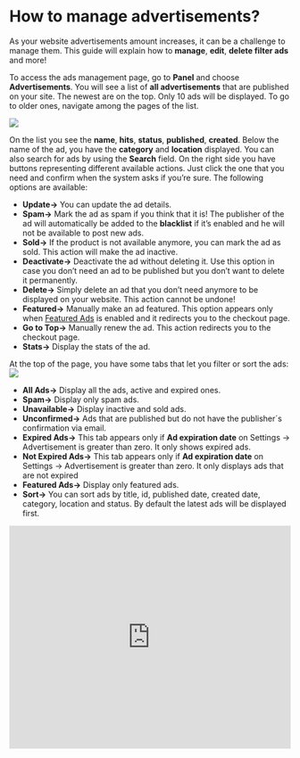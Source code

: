 # How to manage advertisements?

As your website advertisements amount increases, it can be a challenge to manage them. This guide will explain how to **manage**, **edit**, **delete filter ads** and more!

To access the ads management page, go to  **Panel** and choose  **Advertisements**. You will see a list of  **all advertisements**  that are published on your site. The newest are on the top. Only 10 ads will be displayed. To go to older ones, navigate among the pages of the list.

![](https://raw.githubusercontent.com/yclas/guides/master/images/advertisement.jpg)

On the list you see the  **name**,  **hits**,  **status**,  **published**,  **created**. Below the name of the ad, you have the  **category** and  **location**  displayed. You can also search for ads by using the **Search** field. On the right side you have buttons representing different available actions. Just click the one that you need and confirm when the system asks if you’re sure. The following options are available:

-   **Update->**  You can update the ad details.
-   **Spam->**  Mark the ad as spam if you think that it is! The publisher of the ad will automatically be added to the **blacklist**  if it’s enabled and he will not be available to post new ads.
-   **Sold->**  If the product is not available anymore, you can mark the ad as sold. This action will make the ad inactive.
-   **Deactivate->**  Deactivate the ad without deleting it. Use this option in case you don’t need an ad to be published but you don’t want to delete it permanently.
-   **Delete->**  Simply delete an ad that you don’t need anymore to be displayed on your website. This action cannot be undone!
-   **Featured->**  Manually make an ad featured. This option appears only when  [Featured Ads](https://docs.yclas.com/how-to-create-featured-plan/)  is enabled and it redirects you to the checkout page.
-   **Go to Top->**  Manually renew the ad. This action redirects you to the checkout page.
-   **Stats->**  Display the stats of the ad.

At the top of the page, you have some tabs that let you filter or sort the ads:
![](https://raw.githubusercontent.com/yclas/guides/master/images/ads%20options.jpg)

-   **All Ads->**  Display all the ads, active and expired ones.
-   **Spam->**  Display only spam ads.
-   **Unavailable->**  Display inactive and sold ads.
-   **Unconfirmed->**  Ads that are published but do not have the publisher´s confirmation via email.
-   **Expired Ads->**  This tab appears only if  **Ad expiration date**  on Settings -> Advertisement is greater than zero. It only shows expired ads.
-   **Not Expired Ads->**  This tab appears only if  **Ad expiration date**  on Settings -> Advertisement is greater than zero. It only displays ads that are not expired
-   **Featured Ads->**  Display only featured ads.
-   **Sort->**  You can sort ads by title, id, published date, created date, category, location and status. By default the latest ads will be displayed first.


<iframe width="100%" height="400px" src="https://www.youtube.com/embed/eiQDNdzdmmA" title="Yclas video" frameborder="0" allow="accelerometer; autoplay; clipboard-write; encrypted-media; gyroscope; picture-in-picture" allowfullscreen></iframe>
 

